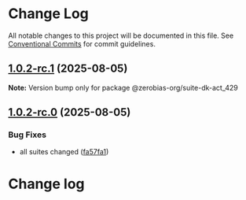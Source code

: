 # Change Log

All notable changes to this project will be documented in this file.
See [Conventional Commits](https://conventionalcommits.org) for commit guidelines.

## [1.0.2-rc.1](https://github.com/zerobias-org/suite/compare/@zerobias-org/suite-dk-act_429@1.0.2-rc.0...@zerobias-org/suite-dk-act_429@1.0.2-rc.1) (2025-08-05)

**Note:** Version bump only for package @zerobias-org/suite-dk-act_429





## [1.0.2-rc.0](https://github.com/zerobias-org/suite/compare/@zerobias-org/suite-dk-act_429@1.0.1...@zerobias-org/suite-dk-act_429@1.0.2-rc.0) (2025-08-05)


### Bug Fixes

* all suites changed ([fa57fa1](https://github.com/zerobias-org/suite/commit/fa57fa1af7628003297df46b2d7740fe95bd2666))





# Change log
